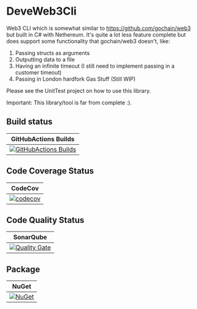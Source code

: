 # DeveWeb3Cli
Web3 CLI which is somewhat similar to https://github.com/gochain/web3 but built in C# with Nethereum.
It's quite a lot less feature complete but does support some functionality that gochain/web3 doesn't, like:

1. Passing structs as arguments
2. Outputting data to a file
3. Having an infinite timeout (I still need to implement passing in a customer timeout)
4. Passing in London hardfork Gas Stuff (Still WIP)

Please see the UnitTest project on how to use this library.

Important: This library/tool is far from complete :).

## Build status

| GitHubActions Builds |
|:--------------------:|
| [![GitHubActions Builds](https://github.com/devedse/DeveWeb3Cli/workflows/GitHubActionsBuilds/badge.svg)](https://github.com/devedse/DeveWeb3Cli/actions/workflows/githubactionsbuilds.yml) |

## Code Coverage Status

| CodeCov |
|:-------:|
| [![codecov](https://codecov.io/gh/devedse/DeveWeb3Cli/branch/master/graph/badge.svg)](https://codecov.io/gh/devedse/DeveWeb3Cli) |

## Code Quality Status

| SonarQube |
|:---------:|
| [![Quality Gate](https://sonarcloud.io/api/project_badges/measure?project=DeveWeb3Cli&metric=alert_status)](https://sonarcloud.io/dashboard?id=DeveWeb3Cli) |

## Package

| NuGet |
|:-----:|
| [![NuGet](https://img.shields.io/nuget/v/DeveWeb3Cli.svg)](https://www.nuget.org/packages/DeveWeb3Cli/) |

